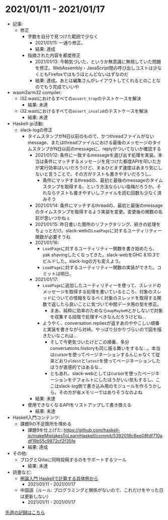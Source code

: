# 2021/01/11 - 2021/01/17

- 記事:
    - 修正
        - 字数を自分で見つけた範囲で少なく
            - 2021/01/11: 一通り修正。
            - 結果: 達成
        - 指摘された内容を都度修正
            - 2021/01/13: 今朝気づいた、というか無意識に無視していた問題を修正。WebAssembly・JavaScript間の呼び出しコストは少なくともFirefoxではもうほとんどないはずなのだ
            - 結果: 達成。あとは編集さんがレイアウトしてくれるとのことなのでもう完成でいいや
- wasm2arm32 compiler:
    - i32.wastにおけるすべての`assert_trap`のテストケースを解決
        - 結果: 未達
    - i32.wastにおけるすべての`assert_invalid`のテストケースを解決
        - 結果: 未達
- Haskell-jp活動:
    - slack-logの修正
        - タイムスタンプがN日以前のもので、かつthreadファイルがないmessage、またはthreadファイルにおける最後のメッセージのタイムスタンプがN日以前のmessageに、replyがついてないか確認する
            - 2021/01/12: 条件に一致するmessageを選び出す処理を実装。本当は条件にマッチするメッセージを見つけた都度APIを叩いた方が実行効率はいいだろうけど、まぁひとまず速度はあまり気にしないと言うことで。その方がテストも書きやすいだろうし。
                - 条件にマッチするthreadの、最初と最後のmessageのタイムスタンプを取得する、という方法ならいい塩梅だろうか。それならテストも書きやすいしファイルを読む回数も少なく済みそう
            - 2021/01/14: 条件にマッチするthreadの、最初と最後のmessageのタイムスタンプを取得するよう実装を変更。変更後の関数の名前が思いつかねぇ
            - 2021/01/15: 昨日書いた箇所のリファクタリング、続きの処理をちょっとだけ。slack-webの`LoadPage`に対するユーティリティー関数が必要そうね
            - 2021/01/16:
                - `LoadPage`に対するユーティリティー関数を書き始めたら、yak shavingしたくなってきた。slack-webをGHC 8.10.3でビルドした。slack-logの方も変えよう。
                - `LoadPage`に対するユーティリティー関数の実装ができた。コミットは明日。
            - 2021/01/17:
                - `LoadPage`に追加したユーティリティーを使って、スレッドのメッセージを取得する処理を書いているところ、対象のスレッドについての情報をなるべく対象のスレッドを取得する関数で返したら良いことに気づいて中間データ用の型を修正。
                    - まあ、純粋に効率のためなら`mapMaybeM`とかしないで対象を収集する段階で処理すべきなんだろうけどね...
                - ようやく、conversation.repliesが返すあのややこしい順番と実装を書きながら対峙。やっぱり分かりづらいので図を描きたいなこれは...
                    - そして今更気づいたけどこの順番、多分conversations.historyも同じ振る舞いをするな...。本当はcursorを使ってページネーションするんじゃなくて従来どおり`oldest`と`latest`を使ってページネーションしたほうが直感的ではあるな...
                    - ともあれ、slack-webとしてはcursorを使ったページネーションをデフォルトにしたほうがいい気もするし、ここはslack-log側で書き込み用のモジュールを作ろうかしら。その方が省メモリーではありそうなのよね
            - 結果: 未達
        - 使用できなくなるAPIをリストアップして書き換える
            - 結果: 未達
- Haskell入門コンテンツ:
    - 課題9の不足箇所を埋める
        - 課題9を仕上げた: <https://github.com/haskell-jp/makeMistakesToLearnHaskell/commit/5392018c6ee08fdf710adf19b55c9872cf2f35fe>
        - 結果: 達成
- その他:
    - ブログとQiitaに同時投稿するのをサポートするツール
        - 結果: 未達
- 読書など:
    - [圏論入門 Haskellで計算する具体例から](https://www.nippyo.co.jp/shop/book/8340.html)
        - 2021/01/11 - 2021/01/17
    - 中国語（ルール: プログラミングと関係がないので、これだけをやった日は更新しない）
        - 2021/01/11 - 2021/01/17

[先週の記録はこちら](https://github.com/igrep/daily-commits/blob/5e5a134c2d463114be7153f2a054e3db754d6b97/yesterday.md)
